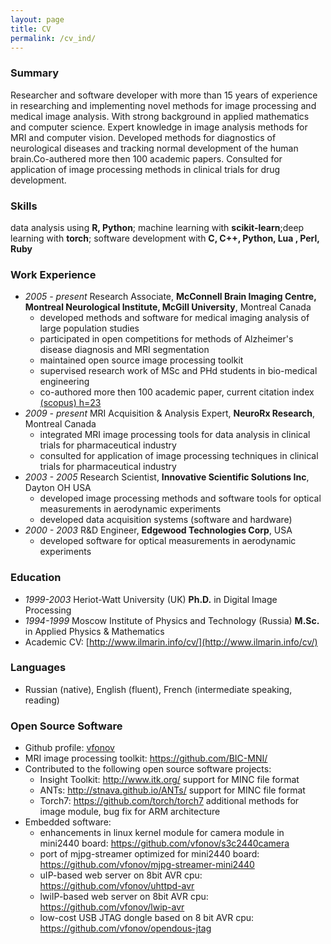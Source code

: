```yaml
---
layout: page
title: CV
permalink: /cv_ind/
---
```

### Summary
Researcher and software developer with more than 15 years of experience in researching and implementing novel methods for image processing and medical image analysis. With strong background in applied mathematics and computer science. 
Expert knowledge in image analysis methods for MRI and computer vision. Developed methods for diagnostics of neurological diseases and tracking normal development of the human brain.Co-authered more then 100 academic papers. Consulted for application of image processing methods in clinical trials for drug development.

### Skills
data analysis using **R, Python**; machine learning with **scikit-learn**;deep learning with  **torch**; software development with **C, C++, Python, Lua , Perl, Ruby**

### Work Experience
* *2005 - present* Research Associate, **McConnell Brain Imaging Centre, Montreal Neurological Institute, McGill University**, Montreal Canada
   * developed methods and software for medical imaging analysis of large population studies
   * participated in open competitions for methods of Alzheimer's disease diagnosis and MRI segmentation
   * maintained open source image processing toolkit
   * supervised research work of MSc and PHd students in bio-medical engineering
   * co-authored more then 100 academic paper, current citation index [(scopus) h=23](https://www.scopus.com/authid/detail.uri?authorId=57188953412)
* *2009 - present* MRI Acquisition & Analysis Expert, **NeuroRx Research**, Montreal Canada
   * integrated MRI image processing tools for data analysis in clinical trials for pharmaceutical industry
   * consulted for application of image processing techniques in clinical trials for pharmaceutical industry
* *2003 - 2005* Research Scientist, **Innovative Scientific Solutions Inc**, Dayton OH USA
   * developed image processing methods and software tools for optical measurements in aerodynamic experiments
   * developed data acquisition systems (software and hardware)
* *2000 - 2003* R&D Engineer, **Edgewood Technologies Corp**, USA
    * developed software for optical measurements in aerodynamic experiments

### Education
* *1999-2003* Heriot-Watt University (UK) **Ph.D.** in Digital Image Processing
* *1994-1999* Moscow Institute of Physics and Technology (Russia) **M.Sc.** in Applied Physics & Mathematics
* Academic CV: [http://www.ilmarin.info/cv/](http://www.ilmarin.info/cv/)

### Languages
* Russian (native), English (fluent), French (intermediate speaking, reading)

### Open Source Software
* Github profile: [vfonov](https://github.com/vfonov/)
* MRI image processing toolkit: <https://github.com/BIC-MNI/>
* Contributed to the following open source software projects:
  * Insight Toolkit: <http://www.itk.org/> support for MINC file format
  * ANTs: <http://stnava.github.io/ANTs/> support for MINC file format
  * Torch7: <https://github.com/torch/torch7> additional methods for image module, bug fix for ARM architecture
* Embedded software:
  * enhancements in linux kernel module for camera module in mini2440 board: <https://github.com/vfonov/s3c2440camera>
  * port of mjpg-streamer optimized for mini2440 board: <https://github.com/vfonov/mjpg-streamer-mini2440>
  * uIP-based web server on 8bit AVR cpu: <https://github.com/vfonov/uhttpd-avr>
  * lwiIP-based web server on 8bit AVR cpu: <https://github.com/vfonov/lwip-avr>
  * low-cost USB JTAG dongle based on 8 bit AVR cpu: <https://github.com/vfonov/opendous-jtag>
